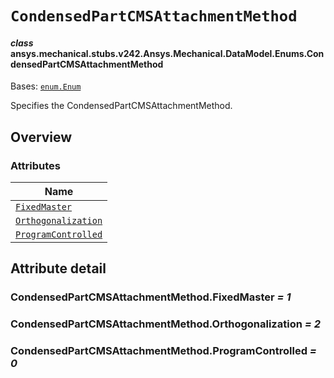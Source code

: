 # `CondensedPartCMSAttachmentMethod`

<a id="ansys.mechanical.stubs.v242.Ansys.Mechanical.DataModel.Enums.CondensedPartCMSAttachmentMethod"></a>

#### *class* ansys.mechanical.stubs.v242.Ansys.Mechanical.DataModel.Enums.CondensedPartCMSAttachmentMethod

Bases: [`enum.Enum`](https://docs.python.org/3/library/enum.html#enum.Enum)

Specifies the CondensedPartCMSAttachmentMethod.

<!-- !! processed by numpydoc !! -->

<a id="overview"></a>

## Overview

### Attributes

| Name |
| -------------------------------------------------------------------------------------------------------------------------------------------------------------------- |
| [`FixedMaster`](#CondensedPartCMSAttachmentMethod.FixedMaster) |
| [`Orthogonalization`](#CondensedPartCMSAttachmentMethod.Orthogonalization) |
| [`ProgramControlled`](#CondensedPartCMSAttachmentMethod.ProgramControlled) |

<a id="attribute-detail"></a>

## Attribute detail

<a id="CondensedPartCMSAttachmentMethod.FixedMaster"></a>

### CondensedPartCMSAttachmentMethod.FixedMaster *= 1*

<a id="CondensedPartCMSAttachmentMethod.Orthogonalization"></a>

### CondensedPartCMSAttachmentMethod.Orthogonalization *= 2*

<a id="CondensedPartCMSAttachmentMethod.ProgramControlled"></a>

### CondensedPartCMSAttachmentMethod.ProgramControlled *= 0*


